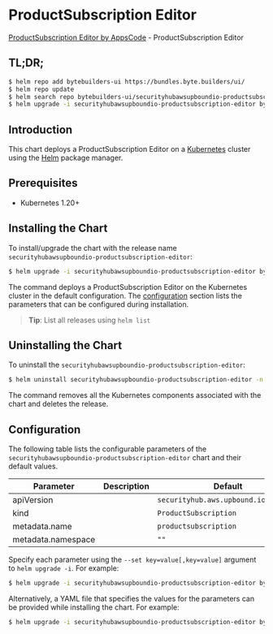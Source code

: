 # ProductSubscription Editor

[ProductSubscription Editor by AppsCode](https://byte.builders) - ProductSubscription Editor

## TL;DR;

```bash
$ helm repo add bytebuilders-ui https://bundles.byte.builders/ui/
$ helm repo update
$ helm search repo bytebuilders-ui/securityhubawsupboundio-productsubscription-editor --version=v0.4.18
$ helm upgrade -i securityhubawsupboundio-productsubscription-editor bytebuilders-ui/securityhubawsupboundio-productsubscription-editor -n default --create-namespace --version=v0.4.18
```

## Introduction

This chart deploys a ProductSubscription Editor on a [Kubernetes](http://kubernetes.io) cluster using the [Helm](https://helm.sh) package manager.

## Prerequisites

- Kubernetes 1.20+

## Installing the Chart

To install/upgrade the chart with the release name `securityhubawsupboundio-productsubscription-editor`:

```bash
$ helm upgrade -i securityhubawsupboundio-productsubscription-editor bytebuilders-ui/securityhubawsupboundio-productsubscription-editor -n default --create-namespace --version=v0.4.18
```

The command deploys a ProductSubscription Editor on the Kubernetes cluster in the default configuration. The [configuration](#configuration) section lists the parameters that can be configured during installation.

> **Tip**: List all releases using `helm list`

## Uninstalling the Chart

To uninstall the `securityhubawsupboundio-productsubscription-editor`:

```bash
$ helm uninstall securityhubawsupboundio-productsubscription-editor -n default
```

The command removes all the Kubernetes components associated with the chart and deletes the release.

## Configuration

The following table lists the configurable parameters of the `securityhubawsupboundio-productsubscription-editor` chart and their default values.

|     Parameter      | Description |                     Default                     |
|--------------------|-------------|-------------------------------------------------|
| apiVersion         |             | <code>securityhub.aws.upbound.io/v1beta1</code> |
| kind               |             | <code>ProductSubscription</code>                |
| metadata.name      |             | <code>productsubscription</code>                |
| metadata.namespace |             | <code>""</code>                                 |


Specify each parameter using the `--set key=value[,key=value]` argument to `helm upgrade -i`. For example:

```bash
$ helm upgrade -i securityhubawsupboundio-productsubscription-editor bytebuilders-ui/securityhubawsupboundio-productsubscription-editor -n default --create-namespace --version=v0.4.18 --set apiVersion=securityhub.aws.upbound.io/v1beta1
```

Alternatively, a YAML file that specifies the values for the parameters can be provided while
installing the chart. For example:

```bash
$ helm upgrade -i securityhubawsupboundio-productsubscription-editor bytebuilders-ui/securityhubawsupboundio-productsubscription-editor -n default --create-namespace --version=v0.4.18 --values values.yaml
```
